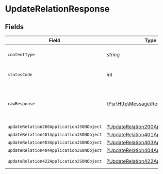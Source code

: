 # UpdateRelationResponse


## Fields

| Field                                                                                                        | Type                                                                                                         | Required                                                                                                     | Description                                                                                                  |
| ------------------------------------------------------------------------------------------------------------ | ------------------------------------------------------------------------------------------------------------ | ------------------------------------------------------------------------------------------------------------ | ------------------------------------------------------------------------------------------------------------ |
| `contentType`                                                                                                | *string*                                                                                                     | :heavy_check_mark:                                                                                           | HTTP response content type for this operation                                                                |
| `statusCode`                                                                                                 | *int*                                                                                                        | :heavy_check_mark:                                                                                           | HTTP response status code for this operation                                                                 |
| `rawResponse`                                                                                                | [\Psr\Http\Message\ResponseInterface](https://www.php-fig.org/psr/psr-7/#33-psrhttpmessageresponseinterface) | :heavy_minus_sign:                                                                                           | Raw HTTP response; suitable for custom response parsing                                                      |
| `updateRelation200ApplicationJSONObject`                                                                     | [?UpdateRelation200ApplicationJSON](../../models/operations/UpdateRelation200ApplicationJSON.md)             | :heavy_minus_sign:                                                                                           | OK                                                                                                           |
| `updateRelation401ApplicationJSONObject`                                                                     | [?UpdateRelation401ApplicationJSON](../../models/operations/UpdateRelation401ApplicationJSON.md)             | :heavy_minus_sign:                                                                                           | Unauthenticated                                                                                              |
| `updateRelation403ApplicationJSONObject`                                                                     | [?UpdateRelation403ApplicationJSON](../../models/operations/UpdateRelation403ApplicationJSON.md)             | :heavy_minus_sign:                                                                                           | Forbidden                                                                                                    |
| `updateRelation404ApplicationJSONObject`                                                                     | [?UpdateRelation404ApplicationJSON](../../models/operations/UpdateRelation404ApplicationJSON.md)             | :heavy_minus_sign:                                                                                           | Not Found                                                                                                    |
| `updateRelation422ApplicationJSONObject`                                                                     | [?UpdateRelation422ApplicationJSON](../../models/operations/UpdateRelation422ApplicationJSON.md)             | :heavy_minus_sign:                                                                                           | Invalid data posted                                                                                          |